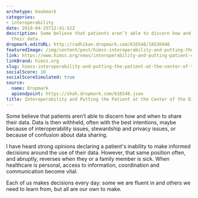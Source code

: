 ```yaml
---
archetype: bookmark
categories:
- interoperability
date: 2019-04-25T12:41:52Z
description: Some believe that patients aren’t able to discern how and when to share
  their data.
dropmark.editURL: http://radhikan.dropmark.com/616548/18536948
featuredImage: /img/content/post/himss-interoperability-and-putting-the-patient-at-the-center-of-the-discussion.jpg
link: https://www.himss.org/news/interoperability-and-putting-patient-center-discussion
linkBrand: himss.org
slug: himss-interoperability-and-putting-the-patient-at-the-center-of-the-discussion
socialScore: 10
socialScoreSimulated: true
source:
  name: Dropmark
  apiendpoint: https://shah.dropmark.com/616548.json
title: Interoperability and Putting the Patient at the Center of the Discussion
---
```

Some believe that patients aren’t able to discern how and when to share their data. Data is then withheld, often with the best intentions, maybe because of interoperability issues, stewardship and privacy issues, or because of confusion about data sharing.

I have heard strong opinions declaring a patient's inability to make informed decisions around the use of their data. However, that same position often, and abruptly, reverses when they or a family member is sick. When healthcare is personal, access to information, coordination and communication become vital.

Each of us makes decisions every day: some we are fluent in and others we need to learn from, but all are our own to make.

